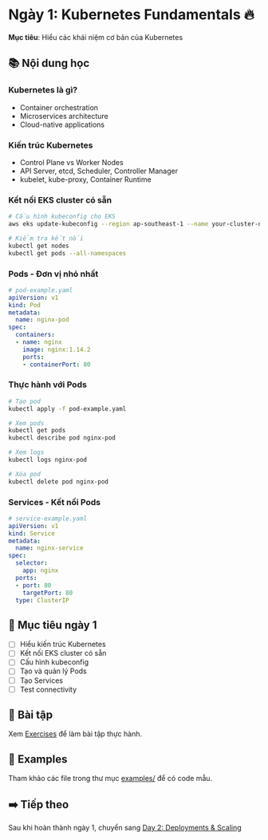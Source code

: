 # Ngày 1: Kubernetes Fundamentals 🔥

**Mục tiêu**: Hiểu các khái niệm cơ bản của Kubernetes

## 📚 **Nội dung học**

### **Kubernetes là gì?**
- Container orchestration
- Microservices architecture
- Cloud-native applications

### **Kiến trúc Kubernetes**
- Control Plane vs Worker Nodes
- API Server, etcd, Scheduler, Controller Manager
- kubelet, kube-proxy, Container Runtime

### **Kết nối EKS cluster có sẵn**
```bash
# Cấu hình kubeconfig cho EKS
aws eks update-kubeconfig --region ap-southeast-1 --name your-cluster-name

# Kiểm tra kết nối
kubectl get nodes
kubectl get pods --all-namespaces
```

### **Pods - Đơn vị nhỏ nhất**
```yaml
# pod-example.yaml
apiVersion: v1
kind: Pod
metadata:
  name: nginx-pod
spec:
  containers:
  - name: nginx
    image: nginx:1.14.2
    ports:
    - containerPort: 80
```

### **Thực hành với Pods**
```bash
# Tạo pod
kubectl apply -f pod-example.yaml

# Xem pods
kubectl get pods
kubectl describe pod nginx-pod

# Xem logs
kubectl logs nginx-pod

# Xóa pod
kubectl delete pod nginx-pod
```

### **Services - Kết nối Pods**
```yaml
# service-example.yaml
apiVersion: v1
kind: Service
metadata:
  name: nginx-service
spec:
  selector:
    app: nginx
  ports:
  - port: 80
    targetPort: 80
  type: ClusterIP
```

## 🎯 **Mục tiêu ngày 1**

- [ ] Hiểu kiến trúc Kubernetes
- [ ] Kết nối EKS cluster có sẵn
- [ ] Cấu hình kubeconfig
- [ ] Tạo và quản lý Pods
- [ ] Tạo Services
- [ ] Test connectivity

## 📝 **Bài tập**

Xem [Exercises](./exercises.md) để làm bài tập thực hành.

## 📁 **Examples**

Tham khảo các file trong thư mục [examples/](./examples/) để có code mẫu.

## ➡️ **Tiếp theo**

Sau khi hoàn thành ngày 1, chuyển sang [Day 2: Deployments & Scaling](../day-2/README.md)

